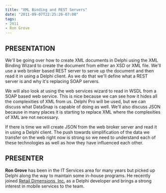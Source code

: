 ```yaml
---
title: "XML Binding and REST Servers"
date: "2011-09-07T22:25:26-07:00"
tags:
- 2011
- Ron Grove
---
```


## PRESENTATION ##

We'll be going over how to create XML documents in Delphi using the XML Binding Wizard to create the document from either an XSD or XML file. We'll use a web broker based REST server to serve up the document and then read it in using a Delphi client. As we do that we'll define what a REST server is and why it's replacing SOAP servers.

We will also look at using the web services wizard to read in WSDL from a SOAP based web service. This is nice because we can see how it hides all the complexities of XML from us. Delphi Pro will be used, but we can discuss what DataSnap is capable of doing as well.  We'll also discuss JSON because in many places it is starting to replace XML where the complexities of XML are not necessary.

If there is time we will create JSON from the web broker server and read it in using a Delphi client. The push towards simplification of the data we transfer on the web right now is strong so we need to understand each of these technologies as well as how they have influenced each other.

## PRESENTER ##

**Ron Grove** has been in the IT Services area for many years but picked up Delphi along the way to maintain some in-house programs. He recently joined [Retail Dimensions, Inc.](http://retaildimensions.com) as a Delphi developer and brings a strong interest in mobile services to the team.
